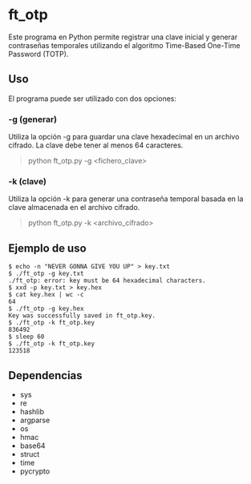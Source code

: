 # ft_otp
Este programa en Python permite registrar una clave inicial y generar contraseñas temporales utilizando el algoritmo Time-Based One-Time Password (TOTP).

## Uso
El programa puede ser utilizado con dos opciones:

### -g (generar)
Utiliza la opción -g para guardar una clave hexadecimal en un archivo cifrado. La clave debe tener al menos 64 caracteres.

> python ft_otp.py -g \<fichero_clave>

### -k (clave)

Utiliza la opción -k para generar una contraseña temporal basada en la clave almacenada en el archivo cifrado.

> python ft_otp.py -k \<archivo_cifrado>


## Ejemplo de uso
```
$ echo -n "NEVER GONNA GIVE YOU UP" > key.txt
$ ./ft_otp -g key.txt
./ft_otp: error: key must be 64 hexadecimal characters.
$ xxd -p key.txt > key.hex
$ cat key.hex | wc -c
64
$ ./ft_otp -g key.hex
Key was successfully saved in ft_otp.key.
$ ./ft_otp -k ft_otp.key
836492
$ sleep 60
$ ./ft_otp -k ft_otp.key
123518
```
## Dependencias
- sys
- re
- hashlib
- argparse
- os
- hmac
- base64
- struct
- time
- pycrypto

